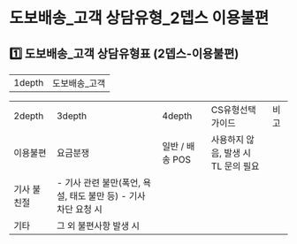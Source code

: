 # 도보배송_고객 상담유형_2뎁스 이용불편

**1️⃣ 도보배송\_고객** **상담유형표 (2뎁스-이용불편)**
-------------------------------------

|  |  |
| --- | --- |
| 1depth | 도보배송\_고객 |

|  |  |  |  |  |
| --- | --- | --- | --- | --- |
| 2depth | 3depth | 4depth | CS유형선택 가이드 | 비고 |
| 이용불편 | 요금분쟁 | 일반 / 배송 POS | 사용하지 않음, 발생 시 TL 문의 필요 |  |
| 기사 불친절 | - 기사 관련 불만(폭언, 욕설, 태도 불만 등) - 기사 차단 요청 시 |  |
| 기타 | 그 외 불편사항 발생 시 |  |